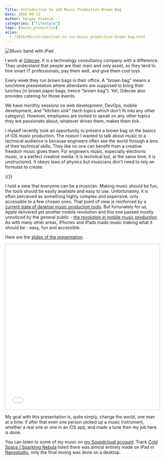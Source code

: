 ```yaml
---
Title: Introduction to iOS Music Production Brown Bag
Date: 2016-09-13
Author: Sergey Stadnik
categories: ["lifestyle"]
tags: [music_production]
alias:
  - /2016/09/introduction-to-ios-music-production-brown-bag.html
---
```


![Music band with iPad](/images/abstract-music-rock-bw.jpg)

I work at [Odecee](http://odecee.com.au/). It is a technology consultancy company with a difference.  They understand that people are their main and only asset, so they tend to hire smart IT professionals, pay them well, and give them cool toys.

Every week they run brown bags in their office. A "brown bag" means a lunchtime presentation where attendants are supposed to bring their lunches (in brown paper bags, hence "brown bag"). Yet, Odecee also provides catering for those events.

We have monthly sessions on web development, DevOps, mobile development, and "kitchen sink" (tech topics which don't fit into any other category). However, employees are invited to speak on any other topics they are passionate about, whatever drives them, makes them tick.

I myself recently took an opportunity to present a brown bag on the basics of iOS music production. The reason I wanted to talk about music to a technical audience is because engineers often see the world through a lens of their technical skills. They like no one can benefit from a creative freedom music gives them. For engineers music, especially electronic music, is a perfect creative media. It is technical but, at the same time, it is unstructured. It obeys laws of physics but musicians don't need to rely on formulas to create.

<!-- more -->
<p>
{{<youtube waH0r7ntXAc>}}
</p>

I hold a view that everyone can be a musician. Making music should be fun, the tools should be easily available and easy to use. Unfortunately, it is often perceived as something highly complex and expensive, only accessible to a few chosen ones. That point of view is reinforced by a [current state of desktop music production tools](../../2012/09/cost-and-comlexity-of-making-electronic.html). But fortunately for us, Apple delivered yet another mobile revolution and this one passed mostly unnoticed by the general public - [the revolution in mobile music production](../../2013/01/music-production-for-masses-ios-to.html). As with many other areas, iPhones and iPads made music making what it should be - easy, fun and accessible.

Here are the [slides of the presentation](https://s3-ap-southeast-1.amazonaws.com/ozmoroz-pub/files/Introduction+to+iOS+music+production.pdf).

<p>
<div class="video-container">
<iframe src="//www.slideshare.net/slideshow/embed_code/key/dKW0I411WNZEx7" width="960" height="540" frameborder="0" marginwidth="0" marginheight="0" scrolling="no" style="border:1px solid #CCC; border-width:1px; max-width: 100%;" allowfullscreen> </iframe>
</div>
</p>

My goal with this presentation is, quite simply, change the world, one man at a time: if after that even one person picked up a music instrument, whether a real one or one in an iOS app, and made a tune then my job here is done.

You can listen to some of my music on [my Soundcloud account](https://soundcloud.com/ozmoroz). Track [Cold Space / Sparkling Nebula](https://soundcloud.com/ozmoroz/cold-space-sparkling-nebula) listed there was almost entirely made on iPad in [Nanostudio](http://www.blipinteractive.co.uk/), only the final mixing was done on a desktop.
